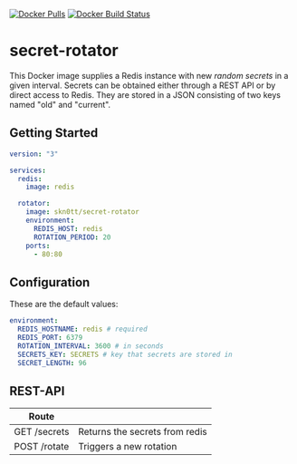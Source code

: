 [![Docker Pulls](https://img.shields.io/docker/pulls/skn0tt/secret-rotator.svg?style=flat-square)](https://hub.docker.com/r/skn0tt/secret-rotator/) [![Docker Build Status](https://img.shields.io/docker/build/skn0tt/secret-rotator.svg?style=flat-square)](https://hub.docker.com/r/skn0tt/secret-rotator/)

# secret-rotator

This Docker image supplies a Redis instance with new *random secrets* in a given interval.
Secrets can be obtained either through a REST API or by direct access to Redis.
They are stored in a JSON consisting of two keys named "old" and "current".

## Getting Started

```yml
version: "3"

services:
  redis:
    image: redis

  rotator:
    image: skn0tt/secret-rotator
    environment:
      REDIS_HOST: redis
      ROTATION_PERIOD: 20
    ports:
      - 80:80
```

## Configuration

These are the default values:

```yml
environment:
  REDIS_HOSTNAME: redis # required
  REDIS_PORT: 6379
  ROTATION_INTERVAL: 3600 # in seconds
  SECRETS_KEY: SECRETS # key that secrets are stored in
  SECRET_LENGTH: 96
```

## REST-API

| Route        |                                |
| ------------ | ------------------------------ |
| GET /secrets | Returns the secrets from redis |
| POST /rotate | Triggers a new rotation        |
